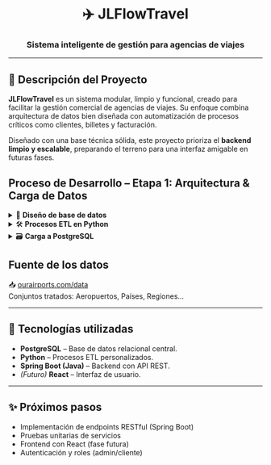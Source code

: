 <h1 align="center">✈️ JLFlowTravel</h1>

<h3 align="center">Sistema inteligente de gestión para agencias de viajes</h3>

---

## 📝 Descripción del Proyecto

**JLFlowTravel** es un sistema modular, limpio y funcional, creado para facilitar la gestión comercial de agencias de viajes. Su enfoque combina arquitectura de datos bien diseñada con automatización de procesos críticos como clientes, billetes y facturación.

Diseñado con una base técnica sólida, este proyecto prioriza el **backend limpio y escalable**, preparando el terreno para una interfaz amigable en futuras fases.


##  Proceso de Desarrollo – Etapa 1: Arquitectura & Carga de Datos

<details>
<summary>📌 <strong>Diseño de base de datos</strong></summary>

Se construyó un modelo relacional en <strong>Tercera Forma Normal (3NF)</strong>, enfocado en escalabilidad y mantenibilidad. Las entidades clave incluyen:

- <code>Aeropuertos</code>, <code>Municipalidades</code>, <code>Regiones</code>, <code>Países</code>, <code>TipoAeropuertos</code>
- Relaciones con claves primarias y foráneas
- Optimización anticipada para consultas y futuras integraciones

</details>

<details>
<summary>🛠️ <strong>Procesos ETL en Python</strong></summary>

Scripts diseñados a medida realizan:

- Limpieza de datos incompletos o inválidos  
- Normalización de campos (tipos, nombres, códigos)  
- Separación de datos jerárquicos  
- Exportación estructurada a CSV  
</details>

<details>
<summary>🗃️ <strong>Carga a PostgreSQL</strong></summary>

Los datos tratados se integran en una base <strong>PostgreSQL</strong> estructurada, con:

- Constraints de integridad  
- Índices según criterios de búsqueda  
- Datos limpios y consistentes listos para operar  
<img width="2317" height="1533" alt="agencia pgerd" src="https://github.com/user-attachments/assets/6dc2144d-1016-443a-879f-fea280525636" />

</details>


## Fuente de los datos

📥 [ourairports.com/data](https://ourairports.com/data/)  
Conjuntos tratados: Aeropuertos, Países, Regiones...

---

## 🚀 Tecnologías utilizadas

- **PostgreSQL** – Base de datos relacional central.
- **Python** – Procesos ETL personalizados.
- **Spring Boot (Java)** – Backend con API REST.
- *(Futuro)* **React** – Interfaz de usuario.

---


## ✨ Próximos pasos

- Implementación de endpoints RESTful (Spring Boot)
- Pruebas unitarias de servicios
- Frontend con React (fase futura)
- Autenticación y roles (admin/cliente)
